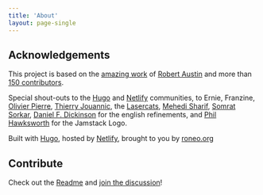 ```yaml
---
title: 'About'
layout: page-single
---
```


## Acknowledgements

This project is based on the [amazing work](https://www.netlify.com/blog/2019/10/07/how-i-built-jamstackthemes.dev-over-the-weekend/) of [Robert Austin](https://github.com/JugglerX) and more than [150 contributors](https://github.com/RoneoOrg/jamstack.club/graphs/contributors).

Special shout-outs to the [Hugo](https://discourse.gohugo.io/) and [Netlify](https://answers.netlify.com/) communities, to Ernie, Franzine, [Olivier Pierre](https://olivierpierre.net/), [Thierry Jouannic](https://www.linkedin.com/in/thierryjouannic/), the [Lasercats](https://lasercats.fr/), [Mehedi Sharif](https://github.com/mehedi-sharif), [Somrat Sorkar](https://github.com/somratpro), [Daniel F. Dickinson](https://www.wildtechgarden.ca) for the english refinements, and [Phil Hawksworth](https://github.com/philhawksworth) for the Jamstack Logo.

Built with [Hugo](https://gohugo.io/), hosted by [Netlify](https://www.netlify.com/), brought to you by [roneo.org](https://roneo.org/en)

## Contribute

Check out the [Readme](https://github.com/RoneoOrg/jamstack.club#readme) and [join the discussion](https://github.com/RoneoOrg/jamstack.club/issues?q=is%3Aissue+is%3Aopen)!